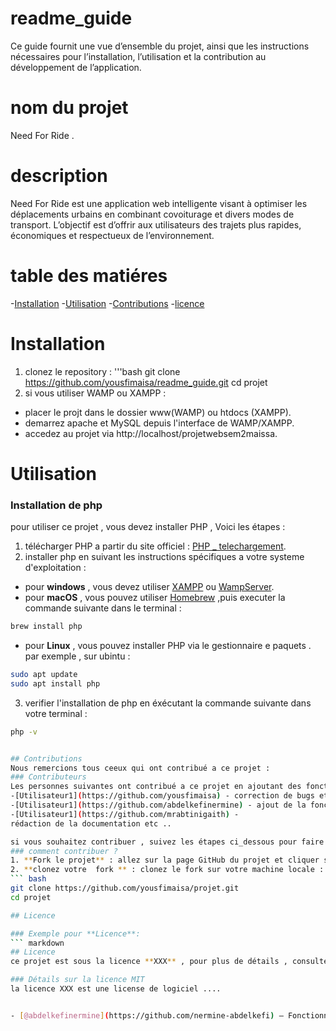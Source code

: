 # readme_guide 
Ce guide fournit une vue d’ensemble du projet, ainsi que les instructions nécessaires pour l’installation, l’utilisation et la contribution au développement de l’application.
# nom du projet 
Need For Ride .
# description
Need For Ride est une application web intelligente visant à optimiser les déplacements urbains en combinant covoiturage et divers modes de transport. L’objectif est d’offrir aux utilisateurs des trajets plus rapides, économiques et respectueux de l’environnement.
# table des matiéres
-[Installation](#installation)
-[Utilisation](#utilisation)
-[Contributions](#contributions)
-[licence](#licence)

# Installation
1. clonez le repository :
 '''bash
 git clone https://github.com/yousfimaisa/readme_guide.git
 cd projet 
 2. si vous utiliser WAMP ou XAMPP : 
 * placer le projt dans le dossier www(WAMP) ou htdocs (XAMPP).
 * demarrez apache et MySQL depuis l'interface de WAMP/XAMPP.
 * accedez au projet via http://localhost/projetwebsem2maissa.
# Utilisation
### Installation de php 
 pour utiliser ce projet , vous devez installer PHP , Voici les étapes :
 1. télécharger PHP a partir du site officiel : [PHP _ telechargement](https://www.php.net/downlowads.php).
 2. installer php en suivant les instructions spécifiques a votre systeme d'exploitation :
 - pour **windows** , vous devez utiliser [XAMPP](https://www.apachefriends.org/fr/index.html) ou [WampServer](https://www.wampserver.com/).
 - pour **macOS** , vous pouvez utiliser [Homebrew](https://brew.sh) ,puis executer la commande suivante dans le terminal : 
```bash 
brew install php 
```
- pour **Linux** , vous pouvez installer PHP via le gestionnaire e paquets . par exemple , sur ubintu :
``` bash 
sudo apt update 
sudo apt install php
```
3. verifier l'installation de php en éxécutant la commande suivante dans votre terminal :
``` bash 
php -v 


## Contributions
Nous remercions tous ceeux qui ont contribué a ce projet :
### Contributeurs 
Les personnes suivantes ont contribué a ce projet en ajoutant des fonctionnalitées , en corrigeant des bugs ou en améliorant la documentation :
-[Utilisateur1](https://github.com/yousfimaisa) - correction de bugs et améloration des performances etc ....
-[Utilisateur1](https://github.com/abdelkefinermine) - ajout de la fonctionnalité ..
-[Utilisateur1](https://github.com/mrabtinigaith) - 
rédaction de la documentation etc ..

si vous souhaitez contribuer , suivez les étapes ci_dessous pour faire un **fork** , créer une nouvelle branche et soumettre une **pullrequest**.
### comment contribuer ? 
1. **Fork le projet** : allez sur la page GitHub du projet et cliquer sur le bouton **Fork** dans le coin sup droite pour créer  une copie du projet dans  votre propre compte GitHub .
2. **clonez votre  fork ** : clonez le fork sur votre machine locale : 
``` bash
git clone https://github.com/yousfimaisa/projet.git 
cd projet 

## Licence 

### Exemple pour **Licence**:
``` markdown 
## Licence 
ce projet est sous la licence **XXX** , pour plus de détails , consultez le fichier [LICENSE](./LICENSE).

### Détails sur la licence MIT 
la licence XXX est une license de logiciel ....


- [@abdelkefinermine](https://github.com/nermine-abdelkefi) – Fonctionnalités
